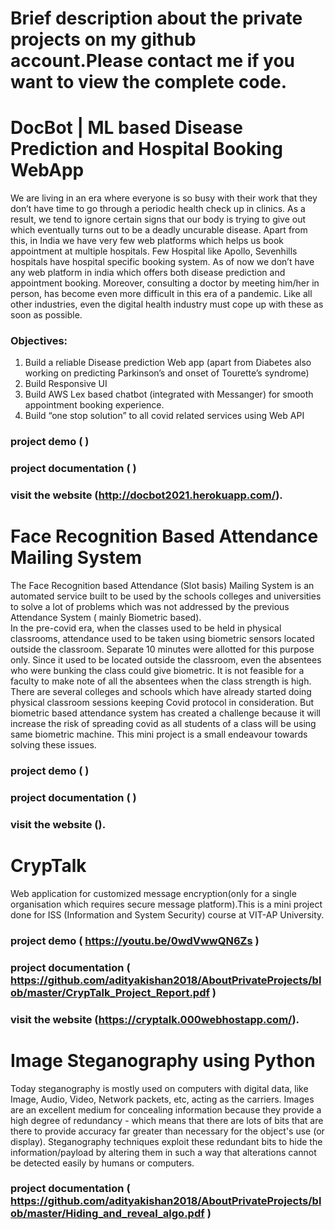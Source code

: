 
# Brief description about the private projects on my github account.Please contact me if you want to view the complete code.

# DocBot | ML based Disease Prediction and Hospital Booking WebApp
We are living in an era where everyone is so busy with their work that they don’t have time to go through a periodic health check up in clinics.
As a result, we tend to ignore certain signs that our body is trying to give out which eventually turns out to be a deadly uncurable disease.
Apart from this, in India we have very few web platforms which helps us book appointment at multiple hospitals. Few Hospital like Apollo, Sevenhills hospitals have hospital specific booking system.
As of now we don’t have any web platform in india which offers both disease prediction and appointment booking.
Moreover, consulting a doctor by meeting him/her in person, has become even more difficult in this era of a pandemic. Like all other industries, even the digital health industry must cope up with these as soon as possible. 
 ### Objectives:
 1) Build a reliable Disease prediction Web app (apart from Diabetes also working on predicting Parkinson’s and onset of Tourette’s syndrome)
 2) Build Responsive UI
 3) Build AWS Lex based chatbot (integrated with Messanger) for smooth appointment booking experience.
 4) Build “one stop solution” to all covid related services using Web API

### project demo ( )
### project documentation (  )
### visit the website (http://docbot2021.herokuapp.com/).

# Face Recognition Based Attendance Mailing System
The Face Recognition based Attendance (Slot basis) Mailing System is an automated service built to be used by the schools colleges and universities to solve a lot of problems which was not addressed by the previous Attendance System ( mainly Biometric based).  
In the pre-covid era, when the classes used to be held in physical classrooms, attendance used to be taken using biometric sensors located outside the classroom. Separate 10 minutes were allotted for this purpose only. Since it used to be located outside the classroom, even the absentees who were bunking the class could give biometric. It is not feasible for a faculty to make note of all the absentees when the class strength is high.
There are several colleges and schools which have already started doing physical classroom sessions keeping Covid protocol in consideration. But biometric based attendance system has created a challenge because it will increase the risk of spreading covid as all students of a class will be using same biometric machine.
This mini project is a small endeavour towards solving these issues. 


### project demo ( )
### project documentation (  )
### visit the website ().

# CrypTalk
Web application for customized message encryption(only for a single organisation which requires secure message platform).This is a mini project done for ISS (Information and System Security) course at VIT-AP University.
### project demo ( https://youtu.be/0wdVwwQN6Zs )
### project documentation ( https://github.com/adityakishan2018/AboutPrivateProjects/blob/master/CrypTalk_Project_Report.pdf )
### visit the website (https://cryptalk.000webhostapp.com/).


# Image Steganography using Python
Today steganography is mostly used on computers with digital data, like Image, Audio, Video, Network packets, etc, acting as the carriers. Images are an excellent medium for concealing information because they provide a high degree of redundancy - which means that there are lots of bits that are there to provide accuracy far greater than necessary for the object's use (or display). Steganography techniques exploit these redundant bits to hide the information/payload by altering them in such a way that alterations cannot be detected easily by humans or computers.
### project documentation ( https://github.com/adityakishan2018/AboutPrivateProjects/blob/master/Hiding_and_reveal_algo.pdf )



